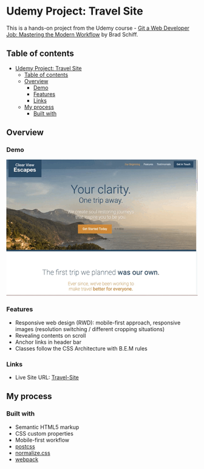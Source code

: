 # Udemy Project: Travel Site

This is a hands-on project from the Udemy course - [Git a Web Developer Job: Mastering the Modern Workflow](https://www.udemy.com/course/git-a-web-developer-job-mastering-the-modern-workflow/) by Brad Schiff.

## Table of contents

- [Udemy Project: Travel Site](#udemy-project-travel-site)
  - [Table of contents](#table-of-contents)
  - [Overview](#overview)
    - [Demo](#demo)
    - [Features](#features)
    - [Links](#links)
  - [My process](#my-process)
    - [Built with](#built-with)

## Overview

### Demo

![](./travel-site.gif)

### Features

- Responsive web design (RWD): mobile-first approach, responsive images (resolution switching / different cropping situations)
- Revealing contents on scroll
- Anchor links in header bar
- Classes follow the CSS Architecture with B.E.M rules

### Links

- Live Site URL: [Travel-Site](https://kaiens-lab.github.io/Travel-Site/)

## My process

### Built with

- Semantic HTML5 markup
- CSS custom properties
- Mobile-first workflow
- [postcss](https://postcss.org/)
- [normalize.css](https://nicolasgallagher.com/about-normalize-css/)
- [webpack](https://webpack.js.org/concepts/)
